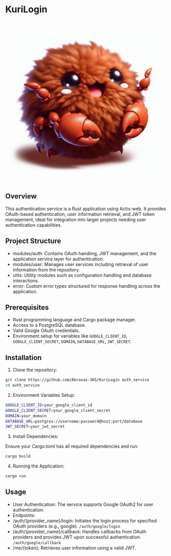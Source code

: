 # KuriLogin


![Logo](kurirust.png)

## Overview

This authentication service is a Rust application using Actix-web. It provides OAuth-based
authentication, user information retrieval,
and JWT token management, ideal for integration into larger projects needing user
authentication capabilities.

## Project Structure
- modules/auth: Contains OAuth handling, JWT management, and the application service layer for authentication.
- modules/user: Manages user services including retrieval of user information from the repository.
- utils: Utility modules such as configuration handling and database interactions.
- error: Custom error types structured for response handling across the application.

## Prerequisites
-   Rust programming language and Cargo package manager.
-   Access to a PostgreSQL database.
-   Valid Google OAuth credentials.
-   Environment setup for variables like `GOOGLE_CLIENT_ID`, `GOOGLE_CLIENT_SECRET`, `DOMAIN`, `DATABASE_URL`, `JWT_SECRET`.

## Installation

1. Clone the repository:
  ```bash
git clone https://github.com/Abraxas-365/KuriLogin auth_service
cd auth_service
  ```

2. Environment Variables Setup:
  ```bash
GOOGLE_CLIENT_ID=your_google_client_id
GOOGLE_CLIENT_SECRET=your_google_client_secret
DOMAIN=your_domain 
DATABASE_URL=postgres://username:password@host:port/database
JWT_SECRET=your_jwt_secret
  ```

3. Install Dependencies:

Ensure your Cargo.toml has all required dependencies and run:
  ```bash
cargo build
  ```

4.	Running the Application:
  ```bash
cargo run
  ```

## Usage
- User Authentication: The service supports Google OAuth2 for user authentication.
- Endpoints:
- /auth/{provider_name}/login: Initiates the login process for specified OAuth providers (e.g., google). `/auth/google/login`
- /auth/{provider_name}/callback: Handles callbacks from OAuth providers and provides JWT upon successful authentication. `/auth/google/callback`
- /me/{token}: Retrieves user information using a valid JWT.
